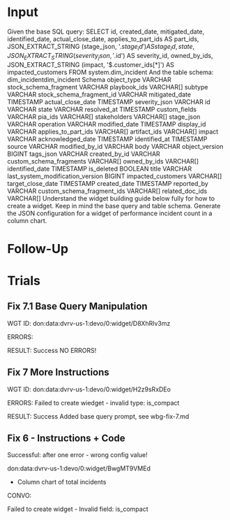 # Input

Given the base SQL query: SELECT id, created_date, mitigated_date, identified_date, actual_close_date, applies_to_part_ids AS part_ids, JSON_EXTRACT_STRING (stage_json, '$.stage_id') AS stage_id, state, JSON_EXTRACT_STRING (severity_json, '$.id') AS severity_id, owned_by_ids, JSON_EXTRACT_STRING (impact, '$.customer_ids[*]') AS impacted_customers FROM system.dim_incident And the table schema: dim_incidentdim_incident Schema object_type VARCHAR stock_schema_fragment VARCHAR playbook_ids VARCHAR[] subtype VARCHAR stock_schema_fragment_id VARCHAR mitigated_date TIMESTAMP actual_close_date TIMESTAMP severity_json VARCHAR id VARCHAR state VARCHAR resolved_at TIMESTAMP custom_fields VARCHAR pia_ids VARCHAR[] stakeholders VARCHAR[] stage_json VARCHAR operation VARCHAR modified_date TIMESTAMP display_id VARCHAR applies_to_part_ids VARCHAR[] artifact_ids VARCHAR[] impact VARCHAR acknowledged_date TIMESTAMP identified_at TIMESTAMP source VARCHAR modified_by_id VARCHAR body VARCHAR object_version BIGINT tags_json VARCHAR created_by_id VARCHAR custom_schema_fragments VARCHAR[] owned_by_ids VARCHAR[] identified_date TIMESTAMP is_deleted BOOLEAN title VARCHAR last_system_modification_version BIGINT impacted_customers VARCHAR[] target_close_date TIMESTAMP created_date TIMESTAMP reported_by VARCHAR custom_schema_fragment_ids VARCHAR[] related_doc_ids VARCHAR[] Understand the widget building guide below fully for how to create a widget. Keep in mind the base query and table schema. Generate the JSON configuration for a widget of performance incident count in a column chart.

# Follow-Up

 <paste error here>
    
# Trials

## Fix 7.1 Base Query Manipulation

WGT ID:
don:data:dvrv-us-1:devo/0:widget/D8XhRlv3mz

ERRORS:
<NONE>

RESULT: Success
NO ERRORS!

## Fix 7 More Instructions

WGT ID:
don:data:dvrv-us-1:devo/0:widget/H2z9sRxDEo

ERRORS:
Failed to create wiedget - invalid type: is_compact

RESULT: Success
Added base query prompt, see wbg-fix-7.md

## Fix 6 - Instructions + Code

Successful: after one error - wrong config value!

don:data:dvrv-us-1:devo/0:widget/BwgMT9VMEd

- Column chart of total incidents

CONVO:

Failed to create widget - Invalid field: is_compact
